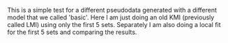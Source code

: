 This is a simple test for a different pseudodata generated with a different model that we called 'basic'. Here I am just doing an old KMI (previously called LMI) using only the first 5 sets. Separately I am also doing a local fit for the first 5 sets and comparing the results.

